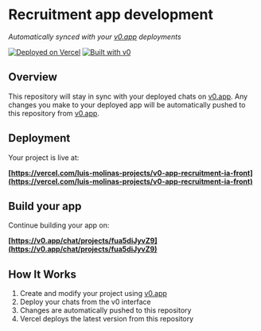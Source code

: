# Recruitment app development

*Automatically synced with your [v0.app](https://v0.app) deployments*

[![Deployed on Vercel](https://img.shields.io/badge/Deployed%20on-Vercel-black?style=for-the-badge&logo=vercel)](https://vercel.com/luis-molinas-projects/v0-app-recruitment-ia-front)
[![Built with v0](https://img.shields.io/badge/Built%20with-v0.app-black?style=for-the-badge)](https://v0.app/chat/projects/fua5diJyvZ9)

## Overview

This repository will stay in sync with your deployed chats on [v0.app](https://v0.app).
Any changes you make to your deployed app will be automatically pushed to this repository from [v0.app](https://v0.app).

## Deployment

Your project is live at:

**[https://vercel.com/luis-molinas-projects/v0-app-recruitment-ia-front](https://vercel.com/luis-molinas-projects/v0-app-recruitment-ia-front)**

## Build your app

Continue building your app on:

**[https://v0.app/chat/projects/fua5diJyvZ9](https://v0.app/chat/projects/fua5diJyvZ9)**

## How It Works

1. Create and modify your project using [v0.app](https://v0.app)
2. Deploy your chats from the v0 interface
3. Changes are automatically pushed to this repository
4. Vercel deploys the latest version from this repository
